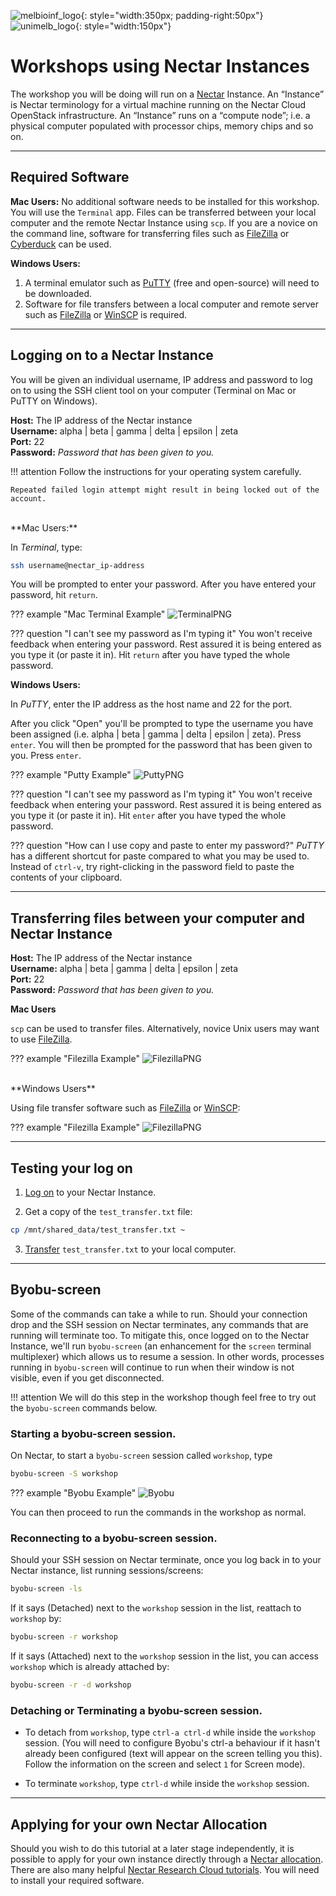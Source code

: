 ![melbioinf_logo](../media/melbioinf_logo.png){: style="width:350px; padding-right:50px"}       ![unimelb_logo](../media/PRIMARY_A_Vertical_Housed_RGB.png){: style="width:150px"}

# Workshops using Nectar Instances

The workshop you will be doing will run on a [Nectar](https://cloud.nectar.org.au/) Instance. An “Instance” is Nectar terminology for a virtual machine running on the Nectar Cloud OpenStack infrastructure. An “Instance” runs on a “compute node”; i.e. a physical computer populated with processor chips, memory chips and so on.


---------------------
## Required Software

**Mac Users:** No additional software needs to be installed for this workshop. You will use the `Terminal` app. Files can be transferred between your local computer and the remote Nectar Instance using `scp`. If you are a novice on the command line, software for transferring files such as [FileZilla](https://filezilla-project.org/) or [Cyberduck](https://cyberduck.io/) can be used.

**Windows Users:**  
1. A terminal emulator such as [PuTTY](https://www.chiark.greenend.org.uk/~sgtatham/putty/latest.html) (free and open-source) will need to be downloaded.  
2. Software for file transfers between a local computer and remote server such as [FileZilla](https://filezilla-project.org/) or [WinSCP](https://winscp.net/eng/index.php) is required.  


--------------
## Logging on to a Nectar Instance

You will be given an individual username, IP address and password to log on to using the SSH client tool on your computer (Terminal on Mac or PuTTY on Windows).

**Host:** The IP address of the Nectar instance  
**Username:** alpha | beta | gamma | delta | epsilon | zeta  
**Port:** 22  
**Password:** *Password that has been given to you.*

!!! attention
    Follow the instructions for your operating system carefully.

    Repeated failed login attempt might result in being locked out of the account.

<br>
**Mac Users:**

In *Terminal*, type:

```bash
ssh username@nectar_ip-address
```

You will be prompted to enter your password. After you have entered your password, hit `return`.

??? example "Mac Terminal Example"
    ![TerminalPNG](./media/mac_terminal.png)

??? question "I can't see my password as I'm typing it"
    You won't receive feedback when entering your password. Rest assured it is being entered as you type it (or paste it in). Hit `return` after you have typed the whole password.

**Windows Users:**

In *PuTTY*, enter the IP address as the host name and 22 for the port.

After you click "Open" you'll be prompted to type the username you have been assigned (i.e. alpha | beta | gamma | delta | epsilon | zeta). Press `enter`. You will then be prompted for the password that has been given to you. Press `enter`.

??? example "Putty Example"
    ![PuttyPNG](./media/Putty.png)

??? question "I can't see my password as I'm typing it"
    You won't receive feedback when entering your password. Rest assured it is being entered as you type it (or paste it in). Hit `enter` after you have typed the whole password.

??? question "How can I use copy and paste to enter my password?"
    *PuTTY* has a different shortcut for paste compared to what you may be used to. Instead of `ctrl-v`, try right-clicking in the password field to paste the contents of your clipboard.

--------------
## Transferring files between your computer and Nectar Instance

**Host:** The IP address of the Nectar instance  
**Username:** alpha | beta | gamma | delta | epsilon | zeta  
**Port:** 22  
**Password:** *Password that has been given to you.*


**Mac Users**

`scp` can be used to transfer files. Alternatively, novice Unix users may want to use [FileZilla](https://filezilla-project.org/).

??? example "Filezilla Example"
    ![FilezillaPNG](./media/Filezilla.png)


<br>
**Windows Users**  

Using file transfer software such as [FileZilla](https://filezilla-project.org/) or [WinSCP](https://winscp.net/eng/index.php):

??? example "Filezilla Example"
    ![FilezillaPNG](./media/Filezilla.png)


--------------------
## Testing your log on

1. [Log on](#logging-on-to-a-nectar-instance) to your Nectar Instance.

2. Get a copy of the `test_transfer.txt` file:  
```bash
cp /mnt/shared_data/test_transfer.txt ~  
```  
3. [Transfer](#transferring-files-between-your-computer-and-nectar-instance) `test_transfer.txt` to your local computer.


----------------
## Byobu-screen

Some of the commands can take a while to run. Should your connection drop and the SSH session on Nectar terminates, any commands that are running will terminate too. To mitigate this, once logged on to the Nectar Instance, we'll run `byobu-screen` (an enhancement for the `screen` terminal multiplexer) which allows us to resume a session. In other words, processes running in `byobu-screen` will continue to run when their window is not visible, even if you get disconnected.


!!! attention
    We will do this step in the workshop though feel free to try out the `byobu-screen` commands below.


### Starting a byobu-screen session.

On Nectar, to start a `byobu-screen` session called `workshop`, type  

```bash
byobu-screen -S workshop
```

??? example "Byobu Example"
    ![Byobu](./media/byobu.png)


You can then proceed to run the commands in the workshop as normal.

### Reconnecting to a byobu-screen session.

Should your SSH session on Nectar terminate, once you log back in to your Nectar instance, list running sessions/screens:

```bash
byobu-screen -ls
```

If it says (Detached) next to the `workshop` session in the list, reattach to `workshop` by:

```bash
byobu-screen -r workshop
```

If it says (Attached) next to the `workshop` session in the list, you can access `workshop` which is already attached by:

```bash
byobu-screen -r -d workshop
```


### Detaching or Terminating a byobu-screen session.

* To detach from `workshop`, type `ctrl-a ctrl-d` while inside the `workshop` session.
(You will need to configure Byobu's ctrl-a behaviour if it hasn't already been configured (text will appear on the screen telling you this). Follow the information on the screen and select `1` for Screen mode).

* To terminate `workshop`, type `ctrl-d` while inside the `workshop` session.


--------------
## Applying for your own Nectar Allocation
Should you wish to do this tutorial at a later stage independently, it is possible to apply for your own instance directly through a [Nectar allocation](https://support.ehelp.edu.au/support/solutions/articles/6000068044-managing-an-allocation). There are also many helpful [Nectar Research Cloud tutorials](https://tutorials.rc.nectar.org.au/). You will need to install your required software.
